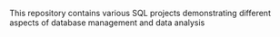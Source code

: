 This repository contains various SQL projects demonstrating different aspects of database management and data analysis
